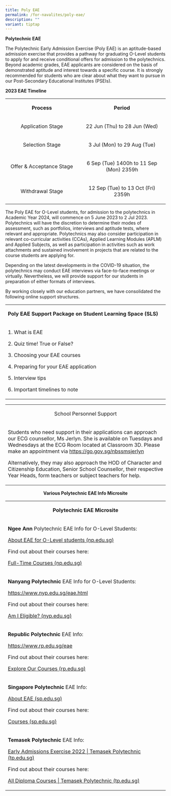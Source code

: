 ```yaml
---
title: Poly EAE
permalink: /for-navalites/poly-eae/
description: ""
variant: tiptap
---
```

<p><strong>Polytechnic EAE</strong>&nbsp;</p>
<p>The Polytechnic Early Admission Exercise (Poly EAE) is an aptitude-based admission exercise that provides a pathway for graduating O-Level students to apply for and receive conditional offers for admission to the polytechnics. Beyond academic grades, EAE applicants are considered on the basis of demonstrated aptitude and interest towards a specific course. It is strongly recommended for students who are clear about what they want to pursue in our Post-Secondary Educational Institutes (PSEIs).</p>
<p><strong>2023 EAE Timeline</strong></p>
<table width="53%">
<tbody>
<tr>
<td style="text-align: center;" width="45%">
<p><strong>Process</strong></p>
</td>
<td style="text-align: center;" width="54%">
<p><strong>Period</strong></p>
</td>
</tr>
<tr>
<td style="text-align: center;">
<p>Application Stage</p>
</td>
<td style="text-align: center;" width="54%">
<p>22 Jun (Thu) to 28 Jun (Wed)</p>
</td>
</tr>
<tr>
<td style="text-align: center;">
<p>Selection Stage</p>
</td>
<td style="text-align: center;" width="54%">
<p>3 Jul (Mon) to 29 Aug (Tue)</p>
</td>
</tr>
<tr>
<td style="text-align: center;">
<p>Offer &amp; Acceptance Stage</p>
</td>
<td style="text-align: center;" width="54%">
<p>6 Sep (Tue) 1400h to 11 Sep (Mon) 2359h</p>
</td>
</tr>
<tr>
<td style="text-align: center;">
<p>Withdrawal Stage</p>
</td>
<td style="text-align: center;" width="54%">
<p>12 Sep (Tue) to 13 Oct (Fri) 2359h</p>
</td>
</tr>
</tbody>
</table>
<p>The Poly EAE for O-Level students, for admission to the polytechnics in Academic Year 2024, will commence on 5 June 2023 to 2 Jul 2023. Polytechnics will have the discretion to determine their modes of assessment, such as portfolios, interviews and aptitude tests, where relevant and appropriate. Polytechnics may also consider participation in relevant co-curricular activities (CCAs), Applied Learning Modules (APLM) and Applied Subjects, as well as participation in activities such as work attachments and sustained involvement in projects that are related to the course students are applying for.</p>
<p>Depending on the latest developments in the COVID-19 situation,&nbsp;the polytechnics may conduct EAE interviews via face-to-face meetings or virtually. Nevertheless, we will provide support for our students in preparation of either formats of interviews.</p>
<p>By working closely with our education partners, we have consolidated the following online support structures.</p>
<table>
<tbody>
<tr>
<td width="623">
<p><strong>Poly EAE Support Package on Student Learning Space (SLS)</strong></p>
</td>
</tr>
<tr>
<td width="623">
<p>1. What is EAE</p>
<p>2. Quiz time! True or False?</p>
<p>3. Choosing your EAE courses</p>
<p>4. Preparing for your EAE application</p>
<p>5. Interview tips</p>
<p>6. Important timelines to note</p>
</td>
</tr>
</tbody>
</table>
<table width="655">
<tbody>
<tr>
<td width="655">
<p style="text-align: center;">School Personnel Support</p>
</td>
</tr>
<tr>
<td width="655">
<p>Students who need support in their applications can approach our ECG counsellor, Ms Jerlyn. She is available on Tuesdays and Wednesdays at the ECG Room located at Classroom 3D. Please make an appointment via&nbsp;<a href="https://go.gov.sg/nbssmsjerlyn">https://go.gov.sg/nbssmsjerlyn</a></p>
<p>Alternatively, they may also approach the HOD of Character and Citizenship Education, Senior School Counsellor, their respective Year Heads, form teachers or subject teachers for help.</p>
</td>
</tr>
</tbody>
</table>
<p style="text-align: center;"><strong></strong><strong> Various Polytechnic EAE Info Microsite</strong></p>
<table>
<tbody>
<tr>
<td width="954">
<p style="text-align: center;"><strong>Polytechnic EAE Microsite</strong></p>
</td>
</tr>
<tr>
<td width="954">
<p><strong>Ngee Ann</strong>&nbsp;Polytechnic EAE Info for O-Level Students:</p>
<p><a href="https://www.np.edu.sg/admissions-enrolment/guide-for-prospective-students/o-level-students">About EAE for O-Level students (np.edu.sg)</a></p>
<p>Find out about their courses here:</p>
<p><a href="https://www.np.edu.sg/schools-courses/full-time-courses">Full-Time Courses (np.edu.sg)</a></p>
</td>
</tr>
<tr>
<td width="954">
<p><strong>Nanyang Polytechnic</strong>&nbsp;EAE Info for O-Level Students:</p>
<p><a href="https://www.nyp.edu.sg/eae.html">https://www.nyp.edu.sg/eae.html</a></p>
<p>Find out about their courses here:</p>
<p><a href="https://www.nyp.edu.sg/admissions/full-time-diploma/am-i-eligible.html">Am I Eligible? (nyp.edu.sg)</a></p>
</td>
</tr>
<tr>
<td width="954">
<p><strong>Republic Polytechnic</strong>&nbsp;EAE Info:</p>
<p><a href="https://www.rp.edu.sg/eae">https://www.rp.edu.sg/eae</a></p>

<p>Find out about their courses here:</p>
<p><a href="https://www.rp.edu.sg/eae/courses">Explore Our Courses (rp.edu.sg)</a>&nbsp;</p>
</td>
</tr>
<tr>
<td width="954">
<p><strong>Singapore Polytechnic</strong>&nbsp;EAE Info:</p>
<p><a href="https://www.sp.edu.sg/sp/admissions/admissions-exercises/early-admissions-exercise-(eae)">About EAE (sp.edu.sg)</a></p>
<p>Find out about their courses here:</p>
<p><a href="https://www.sp.edu.sg/sp/admissions/admissions-exercises/early-admissions-exercise-(eae)/courses">Courses (sp.edu.sg)</a></p>
</td>
</tr>
<tr>
<td width="954">
<p><strong>Temasek Polytechnic</strong>&nbsp;EAE Info:</p>
<p><a href="https://www.tp.edu.sg/eae/">Early Admissions Exercise 2022 | Temasek Polytechnic (tp.edu.sg)</a></p>
<p>Find out about their courses here:</p>
<p><a href="https://www.tp.edu.sg/schools-and-courses/students/all-diploma-courses.html">All Diploma Courses | Temasek Polytechnic (tp.edu.sg)</a></p>
</td>
</tr>
</tbody>
</table>